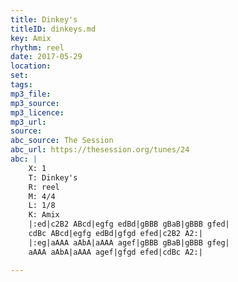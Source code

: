 ```yaml
---
title: Dinkey's
titleID: dinkeys.md
key: Amix
rhythm: reel
date: 2017-05-29
location: 
set: 
tags: 
mp3_file: 
mp3_source: 
mp3_licence: 
mp3_url: 
source: 
abc_source: The Session
abc_url: https://thesession.org/tunes/24
abc: |
    X: 1
    T: Dinkey's
    R: reel
    M: 4/4
    L: 1/8
    K: Amix
    |:ed|c2B2 ABcd|egfg edBd|gBBB gBaB|gBBB gfed|
    cdBc ABcd|egfg edBd|gfgd efed|c2B2 A2:|
    |:eg|aAAA aAbA|aAAA agef|gBBB gBaB|gBBB gfeg|
    aAAA aAbA|aAAA agef|gfgd efed|cdBc A2:|

---
```

